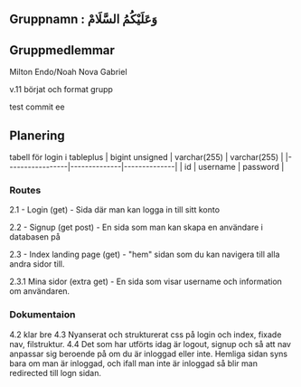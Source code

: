 

 ## Gruppnamn :  وَعَلَيْكُمُ السَّلَامْ
## Gruppmedlemmar
Milton
Endo/Noah 
Nova
Gabriel

v.11 
börjat och format grupp

test commit
ee



## Planering
tabell för login i tableplus
| bigint unsigned | varchar(255) | varchar(255) |
|-----------------|--------------|--------------|
| id              | username     | password     |

### Routes
 2.1 - Login (get) - Sida där man kan logga in till sitt konto

 2.2 - Signup (get post) - En sida som man kan skapa en användare i databasen på

 2.3 - Index landing page (get) - "hem" sidan som du kan navigera till alla andra sidor till.

 2.3.1 Mina sidor (extra get) - En sida som visar username och information om användaren.



 ### Dokumentaion
 4.2 klar bre
 4.3 Nyanserat och strukturerat css på login och index, fixade nav, filstruktur.
 4.4 Det som har utförts idag är logout, signup och så att nav anpassar sig beroende på om du är inloggad eller inte. Hemliga sidan syns bara om man är inloggad, och ifall man inte är inloggad så blir man redirected till logn sidan.
